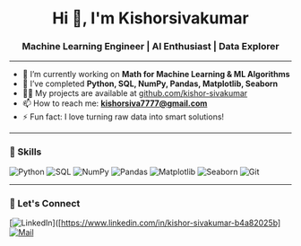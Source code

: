 


<h1 align="center">Hi 👋, I'm Kishorsivakumar</h1>
<h3 align="center">Machine Learning Engineer | AI Enthusiast | Data Explorer</h3>

---

- 🔭 I’m currently working on **Math for Machine Learning & ML Algorithms**
- 🌱 I’ve completed **Python, SQL, NumPy, Pandas, Matplotlib, Seaborn**
- 👨‍💻 My projects are available at [github.com/kishor-sivakumar](https://github.com/kishor-sivakumar)
- 📫 How to reach me: **kishorsiva7777@gmail.com**
- ⚡ Fun fact: I love turning raw data into smart solutions!

---

### 🧠 Skills

![Python](https://img.shields.io/badge/Python-3776AB?style=for-the-badge&logo=python&logoColor=white)
![SQL](https://img.shields.io/badge/SQL-4479A1?style=for-the-badge&logo=mysql&logoColor=white)
![NumPy](https://img.shields.io/badge/NumPy-013243?style=for-the-badge&logo=numpy&logoColor=white)
![Pandas](https://img.shields.io/badge/Pandas-150458?style=for-the-badge&logo=pandas&logoColor=white)
![Matplotlib](https://img.shields.io/badge/Matplotlib-11557C?style=for-the-badge&logo=matplotlib&logoColor=white)
![Seaborn](https://img.shields.io/badge/Seaborn-3C5263?style=for-the-badge)
![Git](https://img.shields.io/badge/Git-F05032?style=for-the-badge&logo=git&logoColor=white)

---

### 🚀 Let's Connect

[![LinkedIn](https://img.shields.io/badge/LinkedIn-blue?style=flat&logo=linkedin)]([https://www.linkedin.com/in/kishor-sivakumar-b4a82025b]
[![Mail](https://img.shields.io/badge/Gmail-D14836?style=flat&logo=gmail&logoColor=white)](mailto:kishorsiva7777@gmail.com)

